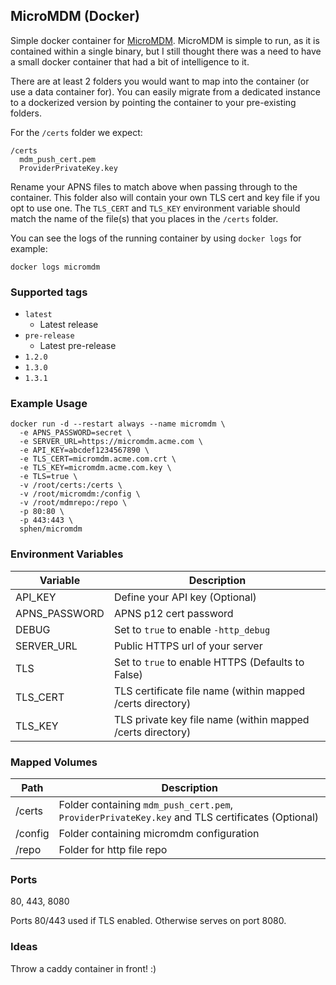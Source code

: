 ## MicroMDM (Docker)

Simple docker container for [MicroMDM][1].  MicroMDM is simple to run, as it is contained within a single binary, but I still thought there was a need to have a small docker container that had a bit of intelligence to it.

There are at least 2 folders you would want to map into the container (or use a data container for).  You can easily migrate from a dedicated instance to a dockerized version by pointing the container to your pre-existing folders.

For the `/certs` folder we expect:
```
/certs
  mdm_push_cert.pem
  ProviderPrivateKey.key
```
Rename your APNS files to match above when passing through to the container.  This folder also will contain your own TLS cert and key file if you opt to use one.  The `TLS_CERT` and `TLS_KEY` environment variable should match the name of the file(s) that you places in the `/certs` folder.

You can see the logs of the running container by using `docker logs` for example:
```
docker logs micromdm
```

### Supported tags

- `latest`
  - Latest release
- `pre-release`
  - Latest pre-release
- `1.2.0`
- `1.3.0`
- `1.3.1`

### Example Usage

```
docker run -d --restart always --name micromdm \
  -e APNS_PASSWORD=secret \
  -e SERVER_URL=https://micromdm.acme.com \
  -e API_KEY=abcdef1234567890 \
  -e TLS_CERT=micromdm.acme.com.crt \
  -e TLS_KEY=micromdm.acme.com.key \
  -e TLS=true \
  -v /root/certs:/certs \
  -v /root/micromdm:/config \
  -v /root/mdmrepo:/repo \
  -p 80:80 \
  -p 443:443 \
  sphen/micromdm
```

### Environment Variables

Variable | Description
--- | ---
API_KEY | Define your API key (Optional)
APNS_PASSWORD | APNS p12 cert password
DEBUG | Set to `true` to enable `-http_debug`
SERVER_URL | Public HTTPS url of your server
TLS | Set to `true` to enable HTTPS (Defaults to False)
TLS_CERT | TLS certificate file name (within mapped /certs directory)
TLS_KEY |TLS private key file name (within mapped /certs directory)

### Mapped Volumes

Path | Description
--- | ---
/certs | Folder containing `mdm_push_cert.pem`, `ProviderPrivateKey.key` and TLS certificates (Optional)
/config | Folder containing micromdm configuration
/repo | Folder for http file repo

### Ports

80, 443, 8080

Ports 80/443 used if TLS enabled.  Otherwise serves on port 8080.

### Ideas

Throw a caddy container in front! :)

[1]: https://micromdm.io
